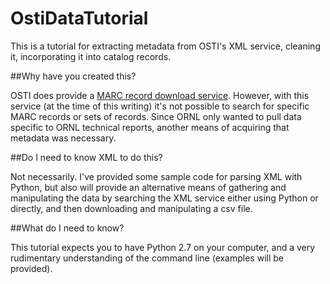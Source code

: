 # OstiDataTutorial
This is a tutorial for extracting metadata from OSTI's XML service, cleaning it, incorporating it into catalog records.

##Why have you created this?

OSTI does provide a [MARC record download service](https://www.osti.gov/home/marcrecords.html). However, with this service (at the time of this writing) it's not possible to search for specific MARC records or sets of records. Since ORNL only wanted to pull data specific to ORNL technical reports, another means of acquiring that metadata was necessary. 

##Do I need to know XML to do this? 

Not necessarily. I've provided some sample code for parsing XML with Python, but also will provide an alternative means of gathering and manipulating the data by searching the XML service either using Python or directly, and then downloading and manipulating a csv file. 

##What do I need to know?

This tutorial expects you to have Python 2.7 on your computer, and a very rudimentary understanding of the command line (examples will be provided). 


